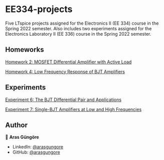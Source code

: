 # EE334-projects

Five LTspice projects assigned for the Electronics II (EE 334) course in the Spring 2022 semester. Also includes two experiments assigned for the Electronics Laboratory II (EE 336) course in the Spring 2022 semester.



## Homeworks

[Homework 2: MOSFET Differential Amplifier with Active Load](Homeworks/MOSFETDifferentialAmpActiveLoad)

[Homework 4: Low Frequency Response of BJT Amplifiers](Homeworks/LowFrequencyResponseBJTAmp)



## Experiments

[Experiment 6: The BJT Differential Pair and Applications](Experiments/BJTDifferentialPairApplications)

[Experiment 7: Single-BJT Amplifiers at Low and High Frequencies](Experiments/SingleBJTAmpsLowHighFrequencies)



## Author

👤 **Aras Güngöre**

* LinkedIn: [@arasgungore](https://www.linkedin.com/in/arasgungore)
* GitHub: [@arasgungore](https://github.com/arasgungore)
